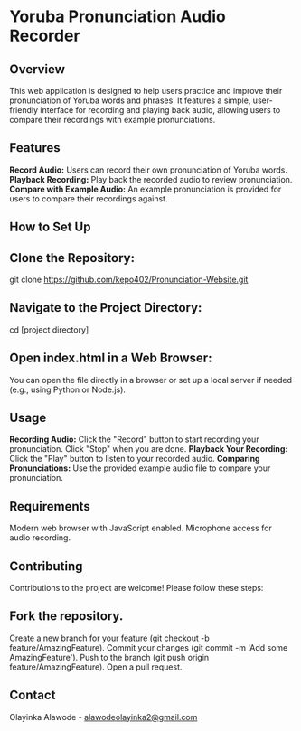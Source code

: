 # Yoruba Pronunciation Audio Recorder
## Overview
This web application is designed to help users practice and improve their pronunciation of Yoruba words and phrases. It features a simple, user-friendly interface for recording and playing back audio, allowing users to compare their recordings with example pronunciations.

## Features
**Record Audio:** Users can record their own pronunciation of Yoruba words.
**Playback Recording:** Play back the recorded audio to review pronunciation.
**Compare with Example Audio:** An example pronunciation is provided for users to compare their recordings against.
## How to Set Up
## Clone the Repository:
git clone https://github.com/kepo402/Pronunciation-Website.git
## Navigate to the Project Directory:
cd [project directory]
## Open index.html in a Web Browser:
You can open the file directly in a browser or set up a local server if needed (e.g., using Python or Node.js).
## Usage
**Recording Audio:** Click the "Record" button to start recording your pronunciation. Click "Stop" when you are done.
**Playback Your Recording:** Click the "Play" button to listen to your recorded audio.
**Comparing Pronunciations:** Use the provided example audio file to compare your pronunciation.
## Requirements
Modern web browser with JavaScript enabled.
Microphone access for audio recording.
## Contributing
Contributions to the project are welcome! Please follow these steps:

## Fork the repository.
Create a new branch for your feature (git checkout -b feature/AmazingFeature).
Commit your changes (git commit -m 'Add some AmazingFeature').
Push to the branch (git push origin feature/AmazingFeature).
Open a pull request.
## Contact
Olayinka Alawode - alawodeolayinka2@gmail.com


